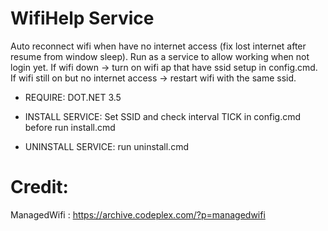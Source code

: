 # WifiHelp Service
Auto reconnect wifi when have no internet access (fix lost internet after resume from window sleep).
Run as a service to allow working when not login yet.
If wifi down -> turn on wifi ap that have ssid setup in config.cmd.
If wifi still on but no internet access -> restart wifi with the same ssid.

* REQUIRE: DOT.NET 3.5

* INSTALL SERVICE:
Set SSID and check interval TICK in config.cmd before run install.cmd

* UNINSTALL SERVICE: run uninstall.cmd

# Credit: 
ManagedWifi : https://archive.codeplex.com/?p=managedwifi
